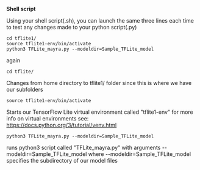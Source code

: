 
**Shell script**


Using your shell script(.sh), you can launch the same three lines each time to test any changes made to your python script(.py)
```
cd tflite1/
source tflite1-env/bin/activate
python3 TFLite_mayra.py --modeldir=Sample_TFLite_model
```



again 
```
cd tflite/
```

Changes from home directory to tflite1/ folder since this is where we have our subfolders



```
source tflite1-env/bin/activate
```

Starts our TensorFlow Lite virtual environment called "tflite1-env"
for more info on virtual environments see:
https://docs.python.org/3/tutorial/venv.html



```
python3 TFLite_mayra.py --modeldir=Sample_TFLite_model
```

runs python3 script called "TFLite_mayra.py" with arguments --modeldir=Sample_TFLite_model
where --modeldir=Sample_TFLite_model specifies the subdirectory of our model files 


